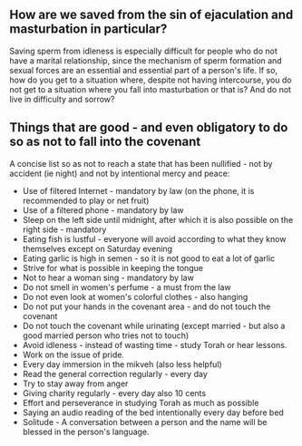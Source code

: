 ## How are we saved from the sin of ejaculation and masturbation in particular?
Saving sperm from idleness is especially difficult for people who do not have a marital relationship, since the mechanism of sperm formation and sexual forces are an essential and essential part of a person's life. If so, how do you get to a situation where, despite not having intercourse, you do not get to a situation where you fall into masturbation or that is? And do not live in difficulty and sorrow?

## Things that are good - and even obligatory to do so as not to fall into the covenant
A concise list so as not to reach a state that has been nullified - not by accident (ie night) and not by intentional mercy and peace:

- Use of filtered Internet - mandatory by law (on the phone, it is recommended to play or net fruit)
- Use of a filtered phone - mandatory by law
- Sleep on the left side until midnight, after which it is also possible on the right side - mandatory
- Eating fish is lustful - everyone will avoid according to what they know themselves except on Saturday evening
- Eating garlic is high in semen - so it is not good to eat a lot of garlic
- Strive for what is possible in keeping the tongue
- Not to hear a woman sing - mandatory by law
- Do not smell in women's perfume - a must from the law
- Do not even look at women's colorful clothes - also hanging
- Do not put your hands in the covenant area - and do not touch the covenant
- Do not touch the covenant while urinating (except married - but also a good married person who tries not to touch)
- Avoid idleness - instead of wasting time - study Torah or hear lessons.
- Work on the issue of pride.
- Every day immersion in the mikveh (also less helpful)
- Read the general correction regularly - every day
- Try to stay away from anger
- Giving charity regularly - every day also 10 cents
- Effort and perseverance in studying Torah as much as possible
- Saying an audio reading of the bed intentionally every day before bed
- Solitude - A conversation between a person and the name will be blessed in the person's language.
